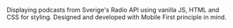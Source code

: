 Displaying podcasts from Sverige's Radio API using vanilla JS, HTML and CSS for styling. Designed and developed with Mobile First principle in mind. 
